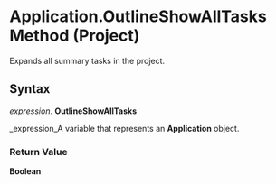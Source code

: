 
# Application.OutlineShowAllTasks Method (Project)

Expands all summary tasks in the project.


## Syntax

 _expression_. **OutlineShowAllTasks**

 _expression_A variable that represents an  **Application** object.


### Return Value

 **Boolean**


